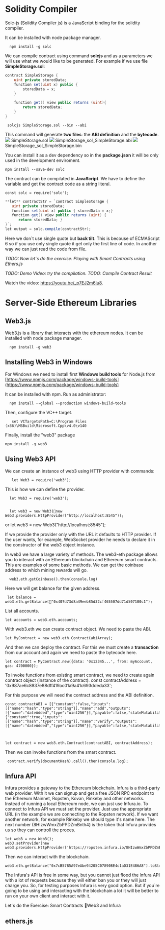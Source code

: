 # Solidity Compiler

Solc-js (Solidity Compiler js) is a JavaScript binding for the solidity compiler. 

It can be installed with node package manager. 

      npm install -g solc

We can compile contract using command **solcjs** and as a parameters we will use what we would like to be generated. For example if we use file **SimpleStorage.sol**:
```cs
contract SimpleStorage {
	uint private storedData;
	function set(uint x) public {
	    storedData = x;
	}

	function get() view public returns (uint){
	    return storedData;
	}
}
```


     solcjs SimpleStorage.sol --bin --abi 

This command will generate **two files**: the **ABI definition** and the **bytecode**.
![](/assets/server-side-ethereum-libraries-solc-js-01.png) SimpleStorage.sol
![](/assets/server-side-ethereum-libraries-solc-js-02.png) SimpleStorage_sol_SimpleStorage.abi
![](/assets/server-side-ethereum-libraries-solc-js-03.png) SimpleStorage_sol_SimpleStorage.bin



You can install it as a dev dependency so in the **package.json** it will be only used in the development enviroment. 

```npm install --save-dev solc```


The contract can be compilated in **JavaScript**. We have to define the variable and get the contract code as a string literal. 

`const solc = require('solc');`

```cs
**let** contractStr = `contract SimpleStorage {
   uint private storedData;
   function set(uint x) public { storedData = x;}
   function get() view public returns (uint) {
      return storedData; }
}`;
let output = solc.compile(contractStr);
```

Here we don`t use single quote but **back tilt**. This is becouse of ECMAScript 6 so if you use only single quote it get only the first line of code. In another way we can just read the code from file.

*TODO: Now let`s do the exercise: Playing with Smart Contracts using Ethers.js*

*TODO: Demo Video: try the compilation.*
*TODO: Compile Contract Result*


<div class="video-player">
  Watch the video: <a target="_blank" href="https://youtu.be/_p7EJ2m6iu8">https://youtu.be/_p7EJ2m6iu8</a>.
</div>
<script src="/assets/js/video.js"></script>





# Server-Side Ethereum Libraries


## Web3.js
Web3.js is a library that interacts with the ethereum nodes. 
It can be installed with node package manager. 

      npm install -g web3



## Installing Web3 in Windows

For Windows we need to install first **Windows build tools** for Node.js from 
[https://www.npmjs.com/package/windows-build-tools](https://www.npmjs.com/package/windows-build-tools)

It can be installed with npm. Run as administrator:

      npm install --global --production windows-build-tools



Then, configure the VC++ target.

       set VCTargetsPath=C:\Program Files (x86)\MSBuild\Microsoft.Cpp\v4.0\v140



  Finally, install the "web3" package

    npm install -g web3

## Using Web3 API
We can create an instance of web3 using HTTP provider with commands:

       let Web3 = require('web3');
       
       
 This is how we can define the provider.  

      let Web3 = require('web3');

      
      let web3 = new Web3(new Web3.providers.HttpProvider("http://localhost:8545"));
or
      let web3 = new Web3("http://localhost:8545");



If we provide the provider only with the URL it defaults to HTTP provider. If the user wants, for example, WebSocket provider he needs to declare it in the constructor of the web3 object instance.

In web3 we have a large variety of methods. The web3-eth package allows you to interact with an Ethereum blockchain and Ethereum smart contracts.
This are examples of some basic methods. 
We can get the coinbase address to which mining rewards will go. 

      web3.eth.getCoinbase().then(console.log)  
Here we will get balance for the given address.

     let balance = web3.eth.getBalance("0x407d73d8a49eeb85d32cf465507dd71d507100c1");

List all accounts.

    let accounts = web3.eth.accounts;
    
With web3.eth we can create contract object. We need to paste the ABI. 

    let MyContract = new web3.eth.Contract(abiArray);

And then we can deploy the contract. For this we must create a **transaction** from our account and again we need to paste the bytecode here.

    let contract = MyContract.new({data: '0x12345...', from: myAccount, gas: 4700000});

To invoke functions from existing smart contract, we need to create again contract object (instance of the contract). 
    const contractAddress = '0x987ae6c8837e88dff419ac01a9a41c693ddeda33';
    
   For this purpose we will need the contract address and the ABI definition.

    const contractABI = [{"constant":false,"inputs":[{"name":"hash","type":"string"}],"name":"add","outputs":[{"name":"dateAdded","type":"uint256"}],"payable":false,"stateMutability":"nonpayable","type":"function"},{"constant":true,"inputs":[{"name":"hash","type":"string"}],"name":"verify","outputs":[{"name":"dateAdded","type":"uint256"}],"payable":false,"stateMutability":"view","type":"function"}];



    let contract = new web3.eth.Contract(contractABI, contractAddress);
 
 Then we can invoke functions from the smart contract.
     
     contract.verify(documentHash).call().then(console.log);
 
      
    
   


     
                 

   
  
## Infura API

Infura provides a gateway to the Ethereum blockchain. Infura is a third-party web provider. With it we can signup and get a free JSON RPC endpoint to the Ethereum Mainnet, Ropsten, Kovan, Rinkeby and other networks. 
Instead of running a local Ethereum node, we can just use Infura.io. 
To connect to Infura API we must set the provider. Just use the appropriate URL (in the example we are connecting to the Ropsten network). If we want another network, for example Rinkeby we should type it's name here. The next number (8HIzwWmxZbPPDZmBnth4) is the token that Infura provides us so they can controll the proces. 

    let web3 = new Web3();
    web3.setProvider(new web3.providers.HttpProvider('https://ropsten.infura.io/8HIzwWmxZbPPDZmBnth4'));
   Then we can interact with the blockchain.
    
    web3.eth.getBalance("0x7cB57B5A97eAbe94205C07890BE4c1aD31E486A8").toString();

The Infura's API is free in some way, but you cannot just flood the Infura API with a lot of requests because they will either ban you or they will just charge you. So, for testing purposes Infura is very good option. But if you`re going to be using and interacting with the blockchain a lot it will be better to run on your own client and interact with it.


Let`s do the Exercise: Smart Contracts Web3 and Infura
 
## ethers.js


